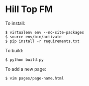 Hill Top FM
===========

To install:

    $ virtualenv env --no-site-packages
    $ source env/bin/activate
    $ pip install -r requirements.txt

To build:

    $ python build.py

To add a new page:

    $ vim pages/page-name.html
